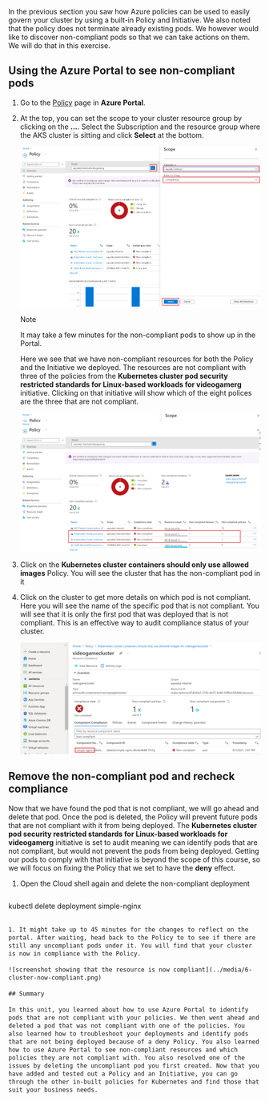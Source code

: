 In the previous section you saw how Azure policies can be used to easily govern your cluster by using a built-in Policy and Initiative. We also noted that the policy does not terminate already existing pods. We however would like to discover non-compliant pods so that we can take actions on them. We will do that in this exercise.

## Using the Azure Portal to see non-compliant pods

1. Go to the [Policy](https://portal.azure.com/#blade/Microsoft_Azure_Policy/PolicyMenuBlade/Overview) page in **Azure Portal**.

1. At the top, you can set the scope to your cluster resource group by clicking on the **...**. Select the Subscription and the resource group where the AKS cluster is sitting and click **Select** at the bottom.

   ![screenshot showing how to set the scope of what policies you're interested in viewing](../media/6-find-the-right-scope.png)

   >[!NOTE]
   > It may take a few minutes for the non-compliant pods to show up in the Portal.

   Here we see that we have non-compliant resources for both the Policy and the Initiative we deployed. The resources are not compliant with three of the policies from the **Kubernetes cluster pod security restricted standards for Linux-based workloads for videogamerg** initiative. Clicking on that initiative will show which of the eight polices are the three that are not compliant.

   ![screenshot showing the policies that the resources are not compliant with](../media/6-not-compliant-cluster.png)

1. Click on the **Kubernetes cluster containers should only use allowed images** Policy. You will see the cluster that has the non-compliant pod in it

1. Click on the cluster to get more details on which pod is not compliant. Here you will see the name of the specific pod that is not compliant. You will see that it is only the first pod that was deployed that is not compliant. This is an effective way to audit compliance status of your cluster.

   ![screenshot showing that that only the first pod deployed was not compliant](../media/6-non-compliant-pod.png)

## Remove the non-compliant pod and recheck compliance

Now that we have found the pod that is not compliant, we will go ahead and delete that pod. Once the pod is deleted, the Policy will prevent future pods that are not compliant with it from being deployed. The **Kubernetes cluster pod security restricted standards for Linux-based workloads for videogamerg** initiative is set to audit meaning we can identify pods that are not compliant, but would not prevent the pods from being deployed. Getting our pods to comply with that initiative is beyond the scope of this course, so we will focus on fixing the Policy that we set to have the **deny** effect.

1. Open the Cloud shell again and delete the non-compliant deployment

   ```bash
kubectl delete deployment simple-nginx
   ```

1. It might take up to 45 minutes for the changes to reflect on the portal. After waiting, head back to the Policy to to see if there are still any uncompliant pods under it. You will find that your cluster is now in compliance with the Policy.

   ![screenshot showing that the resource is now compliant](../media/6-cluster-now-compliant.png)

## Summary

In this unit, you learned about how to use Azure Portal to identify pods that are not compliant with your policies. We then went ahead and deleted a pod that was not compliant with one of the policies. You also learned how to troubleshoot your deployments and identify pods that are not being deployed because of a deny Policy. You also learned how to use Azure Portal to see non-compliant resources and which policies they are not compliant with. You also resolved one of the issues by deleting the uncompliant pod you first created. Now that you have added and tested out a Policy and an Initiative, you can go through the other in-built policies for Kubernetes and find those that suit your business needs.